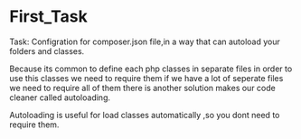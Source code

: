 # First_Task
 Task: Configration for composer.json file,in a way that can autoload your folders and classes.
 
 Because its common to define each php classes in separate files in order to use this classes we need to require them if we have a lot of seperate files we need to      require all of them there is another solution makes our code cleaner called autoloading.
 
 Autoloading is useful for load classes automatically ,so you dont need to require them.
  
